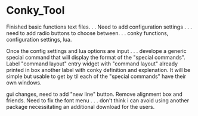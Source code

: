 # Conky_Tool

Finished basic functions text files. . .
Need to add configuration settings . . .
need to add radio buttons to choose between. . .
conky functions, configuration settings, lua.

Once the config settings and lua options are input . . .
develope a generic special command that will display the 
format of the "special commands". Label "command layout"
entry widget with "command layout" already printed in box
another label with conky definition and explenation. It will
be simple but usable to get by til each of the "special commands"
have their own windows.

gui changes, need to add "new line" button. Remove alignment
box and friends. Need to fix the font menu . . . don't think i
can avoid using another package necessitating an additional
download for the users.
